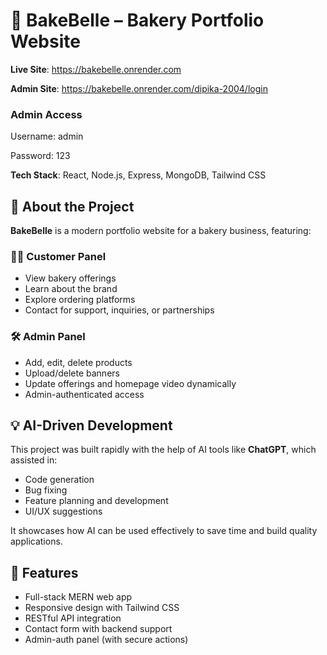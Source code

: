 # 🍰 BakeBelle – Bakery Portfolio Website

**Live Site**: https://bakebelle.onrender.com

**Admin Site**: https://bakebelle.onrender.com/dipika-2004/login

### Admin Access
Username: admin

Password: 123

**Tech Stack**: React, Node.js, Express, MongoDB, Tailwind CSS

## 🧁 About the Project

**BakeBelle** is a modern portfolio website for a bakery business, featuring:

### 👩‍🍳 Customer Panel
- View bakery offerings
- Learn about the brand
- Explore ordering platforms
- Contact for support, inquiries, or partnerships

### 🛠️ Admin Panel
- Add, edit, delete products
- Upload/delete banners
- Update offerings and homepage video dynamically
- Admin-authenticated access

## 💡 AI-Driven Development

This project was built rapidly with the help of AI tools like **ChatGPT**, which assisted in:
- Code generation
- Bug fixing
- Feature planning and development
- UI/UX suggestions

It showcases how AI can be used effectively to save time and build quality applications.

## 🚀 Features
- Full-stack MERN web app
- Responsive design with Tailwind CSS
- RESTful API integration
- Contact form with backend support
- Admin-auth panel (with secure actions)
